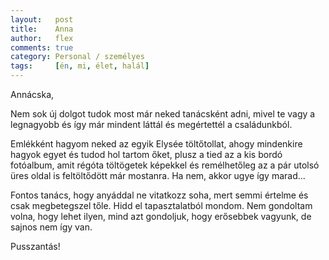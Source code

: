 ```yaml
---
layout:   post
title:    Anna
author:   flex
comments: true
category: Personal / személyes
tags:     [én, mi, élet, halál]
---
```


Annácska,

Nem sok új dolgot tudok most már neked tanácsként adni, mivel te vagy a legnagyobb és így már mindent láttál és megértettél a családunkból.

Emlékként hagyom neked az egyik Elysée töltőtollat, ahogy mindenkire hagyok egyet és tudod hol tartom őket, plusz a tied az a kis bordó fotóalbum, amit régóta töltögetek képekkel és remélhetőleg az a pár utolsó üres oldal is feltöltődött már mostanra. Ha nem, akkor ugye így marad... 

Fontos tanács, hogy anyáddal ne vitatkozz soha, mert semmi értelme és csak megbetegszel tőle. Hidd el tapasztalatból mondom. Nem gondoltam volna, hogy lehet ilyen, mind azt gondoljuk, hogy erősebbek vagyunk, de sajnos nem így van.

Pusszantás!